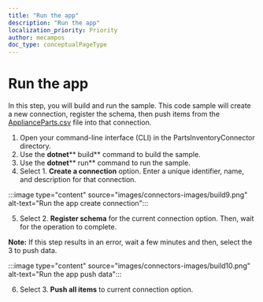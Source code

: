 ```yaml
---
title: "Run the app"
description: "Run the app"
localization_priority: Priority
author: mecampos
doc_type: conceptualPageType
---
```


# Run the app

In this step, you will build and run the sample. This code sample will create a new connection, register the schema, then push items from the [ApplianceParts.csv](https://github.com/microsoftgraph/msgraph-search-connector-sample/blob/master/ApplianceParts.csv) file into that connection.

1. Open your command-line interface (CLI) in the PartsInventoryConnector directory.
2. Use the **dotnet**** build** command to build the sample.
3. Use the **dotnet**** run** command to run the sample.
4. Select 1. **Create a connection** option. Enter a unique identifier, name, and description for that connection.

:::image type="content" source="images/connectors-images/build9.png" alt-text="Run the app create connection":::

5. Select 2. **Register schema** for the current connection option. Then, wait for the operation to complete.

**Note:** If this step results in an error, wait a few minutes and then, select the 3 to push data.

:::image type="content" source="images/connectors-images/build10.png" alt-text="Run the app push data":::

6. Select 3. **Push all items** to current connection option.